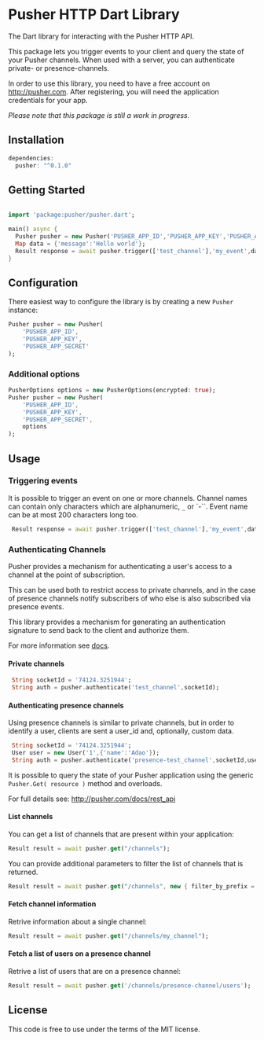 # Pusher HTTP Dart Library

The Dart library for interacting with the Pusher HTTP API.

This package lets you trigger events to your client and query the state of your Pusher channels. When used with a server, you can authenticate private- or presence-channels.

In order to use this library, you need to have a free account on <http://pusher.com>. After registering, you will need the application credentials for your app.

*Please note that this package is still a work in progress.*

## Installation

```dart
dependencies:
  pusher: "^0.1.0"
```

## Getting Started

```dart

import 'package:pusher/pusher.dart';

main() async {
  Pusher pusher = new Pusher('PUSHER_APP_ID','PUSHER_APP_KEY','PUSHER_APP_SECRET');
  Map data = {'message':'Hello world'};
  Result response = await pusher.trigger(['test_channel'],'my_event',data);
}

```

## Configuration

There easiest way to configure the library is by creating a new `Pusher` instance:

```dart
Pusher pusher = new Pusher(
    'PUSHER_APP_ID',
    'PUSHER_APP_KEY',
    'PUSHER_APP_SECRET'
);
```
### Additional options
```dart
PusherOptions options = new PusherOptions(encrypted: true);
Pusher pusher = new Pusher(
    'PUSHER_APP_ID',
    'PUSHER_APP_KEY',
    'PUSHER_APP_SECRET',
    options
);
```

## Usage

### Triggering events

It is possible to trigger an event on one or more channels. Channel names can contain only characters which are alphanumeric, `_` or `-``. Event name can be at most 200 characters long too.

```dart
 Result response = await pusher.trigger(['test_channel'],'my_event',data);
```

### Authenticating Channels

Pusher provides a mechanism for authenticating a user's access to a channel at the point of subscription.

This can be used both to restrict access to private channels, and in the case of presence channels notify subscribers of who else is also subscribed via presence events.

This library provides a mechanism for generating an authentication signature to send back to the client and authorize them.

For more information see [docs](http://pusher.com/docs/authenticating_users).

#### Private channels

```dart
 String socketId = '74124.3251944';
 String auth = pusher.authenticate('test_channel',socketId);
```

#### Authenticating presence channels

Using presence channels is similar to private channels, but in order to identify a user, clients are sent a user_id and, optionally, custom data.

```dart
 String socketId = '74124.3251944';
 User user = new User('1',{'name':'Adao'});
 String auth = pusher.authenticate('presence-test_channel',socketId,user);
```
It is possible to query the state of your Pusher application using the generic `Pusher.Get( resource )` method and overloads.

For full details see: <http://pusher.com/docs/rest_api>

#### List channels

You can get a list of channels that are present within your application:

```dart
Result result = await pusher.get("/channels");
```
You can provide additional parameters to filter the list of channels that is returned.

```dart
Result result = await pusher.get("/channels", new { filter_by_prefix = "presence-" } );
```

#### Fetch channel information

Retrive information about a single channel:

```dart
Result result = await pusher.get("/channels/my_channel");
```
#### Fetch a list of users on a presence channel

Retrive a list of users that are on a presence channel:

```dart
Result result = await pusher.get('/channels/presence-channel/users');
```
## License

This code is free to use under the terms of the MIT license.
